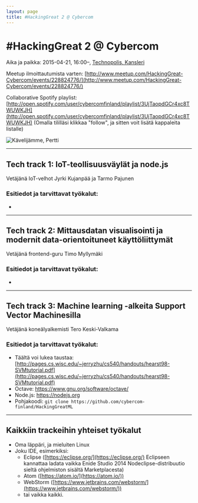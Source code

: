 ```yaml
---
layout: page
title: #HackingGreat 2 @ Cybercom
---
```


# \#HackingGreat 2 @ Cybercom
Aika ja paikka: 2015-04-21, 16:00–, [Technopolis, Kansleri](http://www.technopolis.fi/kokoustilat/tampere/yliopistonrinne/kalevantie-2-kansleri/)

Meetup ilmoittautumista varten: [http://www.meetup.com/HackingGreat-Cybercom/events/228824776/](http://www.meetup.com/HackingGreat-Cybercom/events/228824776/)

Collaborative Spotify playlist: 
[http://open.spotify.com/user/cybercomfinland/playlist/3UjTaopdGCr4xc8TWUWKJH](http://open.spotify.com/user/cybercomfinland/playlist/3UjTaopdGCr4xc8TWUWKJH)
(Omalla tililläsi klikkaa "follow", ja sitten voit lisätä kappaleita listalle)

![Kävelijämme, Pertti](https://pbs.twimg.com/media/CQKs2NtUAAA7XrZ.jpg:medium "Kävelijämme, Pertti")

---

## Tech track 1: IoT-teollisuusväylät ja node.js
Vetäjänä IoT-velhot Jyrki Kujanpää ja Tarmo Pajunen

### Esitiedot ja tarvittavat työkalut:
* 

---

## Tech track 2: Mittausdatan visualisointi ja modernit data-orientoituneet käyttöliittymät
Vetäjänä frontend-guru Timo Myllymäki

### Esitiedot ja tarvittavat työkalut:
* 

---

## Tech track 3: Machine learning -alkeita Support Vector Machinesilla
Vetäjänä koneälyalkemisti Tero Keski-Valkama

### Esitiedot ja tarvittavat työkalut:
* Täältä voi lukea taustaa: [http://pages.cs.wisc.edu/~jerryzhu/cs540/handouts/hearst98-SVMtutorial.pdf](http://pages.cs.wisc.edu/~jerryzhu/cs540/handouts/hearst98-SVMtutorial.pdf)
* Octave: https://www.gnu.org/software/octave/
* Node.js: https://nodejs.org
* Pohjakoodi: `git clone https://github.com/cybercom-finland/HackingGreatML`

---

## Kaikkiin trackeihin yhteiset työkalut
* Oma läppäri, ja mieluiten Linux
* Joku IDE, esimerkiksi:
  * Eclipse ([https://eclipse.org/](https://eclipse.org/) Eclipseen kannattaa ladata vaikka Enide Studio 2014 Nodeclipse-distribuutio sieltä ohjelmiston sisältä Marketplacesta)
  * Atom ([https://atom.io/](https://atom.io/))
  * WebStorm ([https://www.jetbrains.com/webstorm/](https://www.jetbrains.com/webstorm/))
  * tai vaikka kaikki.

